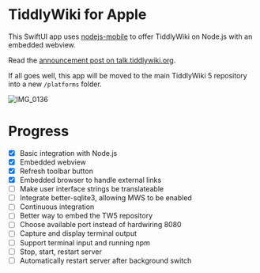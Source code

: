 # TiddlyWiki for Apple

This SwiftUI app uses [nodejs-mobile](https://github.com/nodejs-mobile/nodejs-mobile) to offer TiddlyWiki on Node.js with an embedded webview.

Read the [announcement post on talk.tiddlywiki.org](https://talk.tiddlywiki.org/t/announcing-a-tiddlywiki-app-for-apple-devices/9976).

If all goes well, this app will be moved to the main TiddlyWiki 5 repository into a new `/platforms` folder.

![IMG_0136](https://github.com/Jermolene/TiddlyWiki-for-Apple/assets/174761/189b348c-fa27-4e50-9c86-7c7154a03381)

# Progress

* [x] Basic integration with Node.js
* [x] Embedded webview
* [x] Refresh toolbar button
* [x] Embedded browser to handle external links
* [ ] Make user interface strings be translateable
* [ ] Integrate better-sqlite3, allowing MWS to be enabled
* [ ] Continuous integration
* [ ] Better way to embed the TW5 repository
* [ ] Choose available port instead of hardwiring 8080
* [ ] Capture and display terminal output
* [ ] Support terminal input and running npm
* [ ] Stop, start, restart server
* [ ] Automatically restart server after background switch
